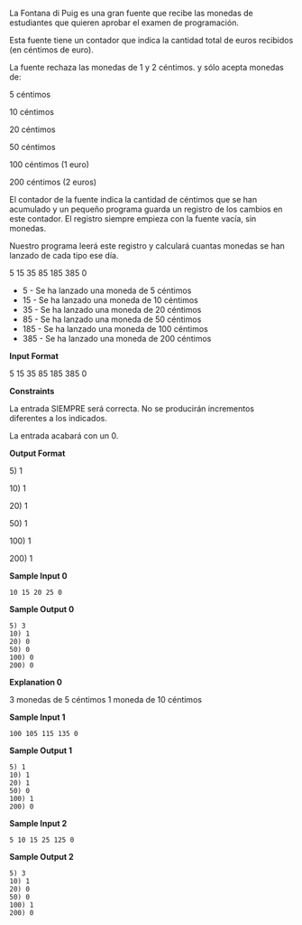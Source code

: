 La Fontana di Puig es una gran fuente que recibe las monedas de
estudiantes que quieren aprobar el examen de programación.

Esta fuente tiene un contador que indica la cantidad total de euros
recibidos (en céntimos de euro).

La fuente rechaza las monedas de 1 y 2 céntimos. y sólo acepta monedas
de:

5 céntimos

10 céntimos

20 céntimos

50 céntimos

100 céntimos (1 euro)

200 céntimos (2 euros)

El contador de la fuente indica la cantidad de céntimos que se han
acumulado y un pequeño programa guarda un registro de los cambios en
este contador. El registro siempre empieza con la fuente vacía, sin
monedas.

Nuestro programa leerá este registro y calculará cuantas monedas se han
lanzado de cada tipo ese día.

5 15 35 85 185 385 0

  - 5 - Se ha lanzado una moneda de 5 céntimos
  - 15 - Se ha lanzado una moneda de 10 céntimos
  - 35 - Se ha lanzado una moneda de 20 céntimos
  - 85 - Se ha lanzado una moneda de 50 céntimos
  - 185 - Se ha lanzado una moneda de 100 céntimos
  - 385 - Se ha lanzado una moneda de 200 céntimos

**Input Format**

5 15 35 85 185 385 0

**Constraints**

La entrada SIEMPRE será correcta. No se producirán incrementos
diferentes a los indicados.

La entrada acabará con un 0.

**Output Format**

5\) 1

10\) 1

20\) 1

50\) 1

100\) 1

200\) 1

**Sample Input 0**

    10 15 20 25 0

**Sample Output 0**

    5) 3
    10) 1
    20) 0
    50) 0
    100) 0
    200) 0

**Explanation 0**

3 monedas de 5 céntimos 1 moneda de 10 céntimos

**Sample Input 1**

    100 105 115 135 0

**Sample Output 1**

    5) 1
    10) 1
    20) 1
    50) 0
    100) 1
    200) 0

**Sample Input 2**

    5 10 15 25 125 0

**Sample Output 2**

    5) 3
    10) 1
    20) 0
    50) 0
    100) 1
    200) 0
